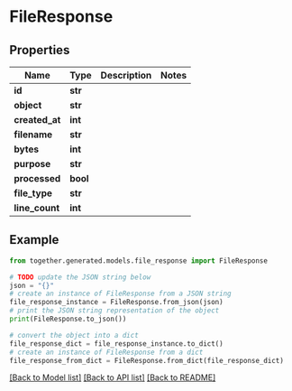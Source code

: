 # FileResponse


## Properties

Name | Type | Description | Notes
------------ | ------------- | ------------- | -------------
**id** | **str** |  |
**object** | **str** |  |
**created_at** | **int** |  |
**filename** | **str** |  |
**bytes** | **int** |  |
**purpose** | **str** |  |
**processed** | **bool** |  |
**file_type** | **str** |  |
**line_count** | **int** |  |

## Example

```python
from together.generated.models.file_response import FileResponse

# TODO update the JSON string below
json = "{}"
# create an instance of FileResponse from a JSON string
file_response_instance = FileResponse.from_json(json)
# print the JSON string representation of the object
print(FileResponse.to_json())

# convert the object into a dict
file_response_dict = file_response_instance.to_dict()
# create an instance of FileResponse from a dict
file_response_from_dict = FileResponse.from_dict(file_response_dict)
```
[[Back to Model list]](../README.md#documentation-for-models) [[Back to API list]](../README.md#documentation-for-api-endpoints) [[Back to README]](../README.md)
